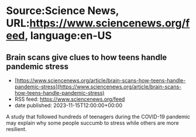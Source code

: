 # Source:Science News, URL:https://www.sciencenews.org/feed, language:en-US

## Brain scans give clues to how teens handle pandemic stress
 - [https://www.sciencenews.org/article/brain-scans-how-teens-handle-pandemic-stress](https://www.sciencenews.org/article/brain-scans-how-teens-handle-pandemic-stress)
 - RSS feed: https://www.sciencenews.org/feed
 - date published: 2023-11-15T12:00:00+00:00

A study that followed hundreds of teenagers during the COVID-19 pandemic may explain why some people succumb to stress while others are more resilient.

